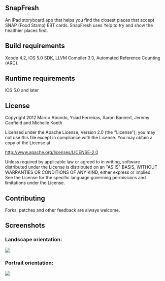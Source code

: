 ## SnapFresh
An iPad storyboard app that helps you find the closest places that accept SNAP (Food Stamp) EBT cards. SnapFresh uses Yelp to try and show the healthier places first.

## Build requirements
Xcode 4.2, iOS 5.0 SDK, LLVM Compiler 3.0, Automated Reference Counting (ARC).

## Runtime requirements
iOS 5.0 and later

## License

Copyright 2012 Marco Abundo, Ysiad Ferreiras, Aaron Bannert, Jeremy Canfield and Michelle Koeth

   Licensed under the Apache License, Version 2.0 (the "License");
   you may not use this file except in compliance with the License.
   You may obtain a copy of the License at

   http://www.apache.org/licenses/LICENSE-2.0

   Unless required by applicable law or agreed to in writing, software
   distributed under the License is distributed on an "AS IS" BASIS,
   WITHOUT WARRANTIES OR CONDITIONS OF ANY KIND, either express or implied.
   See the License for the specific language governing permissions and
   limitations under the License.

## Contributing
Forks, patches and other feedback are always welcome.

## Screenshots

### Landscape orientation:

![](https://github.com/ysiadf/AllIncomeFoods/raw/master/iOS/Screenshots/screenshot_landscape.png)

### Portrait orientation:

![](https://github.com/ysiadf/AllIncomeFoods/raw/master/iOS/Screenshots/screenshot_portrait.png)
